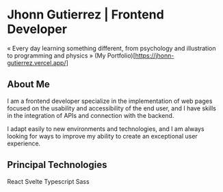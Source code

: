 # Jhonn Gutierrez | Frontend Developer

« Every day learning something different, from psychology and illustration to programming and physics »
(My Portfolio)[https://jhonn-gutierrez.vercel.app/]

## About Me

I am a frontend developer specialize in the implementation of web pages focused on the usability and accessibility of the end user, and I have skills in the integration of APIs and connection with the backend.

I adapt easily to new environments and technologies, and I am always looking for ways to improve my ability to create an exceptional user experience.

## Principal Technologies

React
Svelte
Typescript 
Sass
